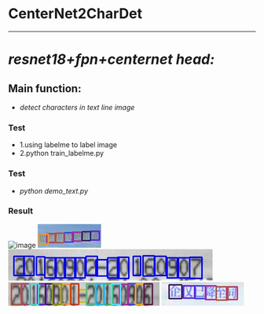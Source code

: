 # CenterNet2CharDet
---------------------------------------------------------------------
# *resnet18+fpn+centernet head:*

## Main function:
- *detect characters in text line image*

### Test
- 1.using labelme to label image
- 2.python train_labelme.py

### Test
- *python demo_text.py*

### Result
![image](https://github.com/wushilian/CenterNet2CharDet/blob/master/result/000001674_%E8%BE%BDNS1X72.jpg)
![image](https://github.com/wushilian/CenterNet2CharDet/blob/master/result/10.02._527_2.jpg)
![image](https://github.com/wushilian/CenterNet2CharDet/blob/master/result/24-1008-0.jpg)
![image](https://github.com/wushilian/CenterNet2CharDet/blob/master/result/9811.jpg)
![image](https://github.com/wushilian/CenterNet2CharDet/blob/master/result/10.17._912_2.jpg)
  
